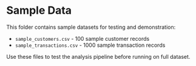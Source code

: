 # Sample Data

This folder contains sample datasets for testing and demonstration:

- `sample_customers.csv` - 100 sample customer records
- `sample_transactions.csv` - 1000 sample transaction records

Use these files to test the analysis pipeline before running on full dataset.
